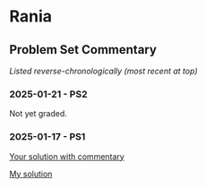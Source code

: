 # Rania

## Problem Set Commentary

*Listed reverse-chronologically (most recent at top)*

### 2025-01-21 - PS2

Not yet graded.

### 2025-01-17 - PS1

[Your solution with commentary](./2025-01-17/Rania-PS01.nb.pdf)

[My solution](./2025-01-17/Brian-PS01.nb.pdf)

